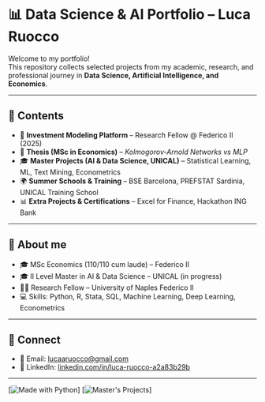 # 📊 Data Science & AI Portfolio – Luca Ruocco

Welcome to my portfolio!  
This repository collects selected projects from my academic, research, and professional journey in **Data Science, Artificial Intelligence, and Economics**.  

---

## 🔹 Contents
- 🧠 **Investment Modeling Platform** – Research Fellow @ Federico II (2025)  
- 📖 **Thesis (MSc in Economics)** – *Kolmogorov-Arnold Networks vs MLP*  
- 🎓 **Master Projects (AI & Data Science, UNICAL)** – Statistical Learning, ML, Text Mining, Econometrics  
- 🌍 **Summer Schools & Training** – BSE Barcelona, PREFSTAT Sardinia, UNICAL Training School  
- 📊 **Extra Projects & Certifications** – Excel for Finance, Hackathon ING Bank  

---

## 🔹 About me
- 🎓 MSc Economics (110/110 cum laude) – Federico II  
- 🎓 II Level Master in AI & Data Science – UNICAL (in progress)  
- 👨‍🔬 Research Fellow – University of Naples Federico II  
- 💻 Skills: Python, R, Stata, SQL, Machine Learning, Deep Learning, Econometrics  

---

## 🔹 Connect
- 📩 Email: [lucaaruocco@gmail.com](mailto:lucaaruocco@gmail.com)  
- 🔗 LinkedIn: [linkedin.com/in/luca-ruocco-a2a83b29b](https://www.linkedin.com/in/luca-ruocco-a2a83b29b/)

---

[![Made with Python](https://img.shields.io/badge/Made%20with-Python-blue.svg)]
[![Master's Projects](https://img.shields.io/badge/Master-Projects-green.svg)]

